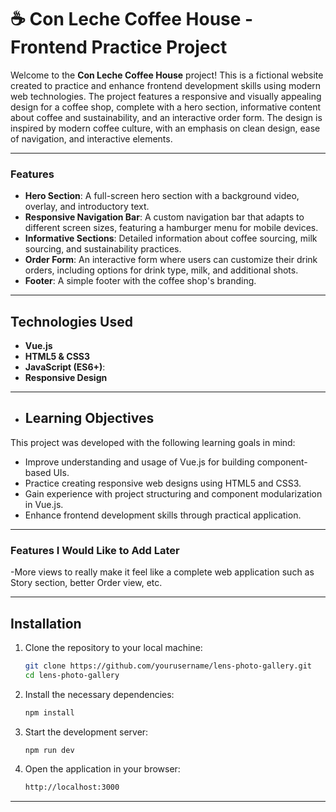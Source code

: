 # ☕ Con Leche Coffee House - Frontend Practice Project

Welcome to the **Con Leche Coffee House** project! This is a fictional website created to practice and enhance frontend development skills using modern web technologies. The project features a responsive and visually appealing design for a coffee shop, complete with a hero section, informative content about coffee and sustainability, and an interactive order form. The design is inspired by modern coffee culture, with an emphasis on clean design, ease of navigation, and interactive elements.

---

### Features

- **Hero Section**: A full-screen hero section with a background video, overlay, and introductory text.
- **Responsive Navigation Bar**: A custom navigation bar that adapts to different screen sizes, featuring a hamburger menu for mobile devices.
- **Informative Sections**: Detailed information about coffee sourcing, milk sourcing, and sustainability practices.
- **Order Form**: An interactive form where users can customize their drink orders, including options for drink type, milk, and additional shots.
- **Footer**: A simple footer with the coffee shop's branding.

---

## Technologies Used

- **Vue.js**
- **HTML5 & CSS3**
- **JavaScript (ES6+)**:
- **Responsive Design**

---

- ## Learning Objectives

This project was developed with the following learning goals in mind:

- Improve understanding and usage of Vue.js for building component-based UIs.
- Practice creating responsive web designs using HTML5 and CSS3.
- Gain experience with project structuring and component modularization in Vue.js.
- Enhance frontend development skills through practical application.

---

### Features I Would Like to Add Later

-More views to really make it feel like a complete web application such as Story section, better
Order view, etc.

---

## Installation

1. Clone the repository to your local machine:

   ```bash
   git clone https://github.com/yourusername/lens-photo-gallery.git
   cd lens-photo-gallery
   ```

2. Install the necessary dependencies:

   ```bash
   npm install
   ```

3. Start the development server:

   ```bash
   npm run dev
   ```

4. Open the application in your browser:

   ```bash
   http://localhost:3000
   ```

---
